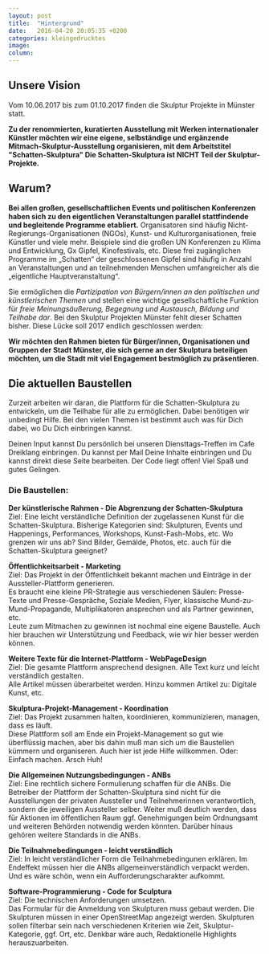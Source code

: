 ```yaml
---
layout: post
title:  "Hintergrund"
date:   2016-04-20 20:05:35 +0200
categories: kleingedrucktes
image:
column:
---
```

<h2>Unsere Vision</h2>
<p>
Vom 10.06.2017 bis zum 01.10.2017 finden die Skulptur Projekte in Münster statt.
</p>
<b>
Zu der renommierten, kuratierten Ausstellung mit Werken internationaler Künstler möchten wir eine eigene, selbständige und ergänzende Mitmach-Skulptur-Ausstellung organisieren, mit dem Arbeitstitel "Schatten-Skulptura" Die Schatten-Skulptura ist NICHT Teil der Skulptur-Projekte.</b>


<h2>Warum?</h2>
<p>
<b>Bei allen großen, gesellschaftlichen Events und politischen Konferenzen haben sich zu den eigentlichen Veranstaltungen parallel stattfindende und begleitende Programme etabliert.</b> Organisatoren sind häufig Nicht-Regierungs-Organisationen (NGOs), Kunst- und Kulturorganisationen, freie Künstler und viele mehr. Beispiele sind die großen UN Konferenzen zu Klima und Entwicklung, Gx Gipfel, Kinofestivals, etc. Diese frei zugänglichen Programme im „Schatten“ der geschlossenen Gipfel sind häufig in Anzahl an Veranstaltungen und an teilnehmenden Menschen umfangreicher als die „eigentliche Hauptveranstaltung“.
</p>

<p>
Sie ermöglichen die <i>Partizipation von Bürgern/innen an den politischen und künstlerischen Themen</i> und stellen eine wichtige gesellschaftliche Funktion für <i>freie Meinungsäußerung, Begegnung und Austausch, Bildung und Teilhabe dar</i>. Bei den Skulptur Projekten Münster fehlt dieser Schatten bisher. Diese Lücke soll 2017 endlich geschlossen werden:
</p>
<p>
<b>Wir möchten den Rahmen bieten für Bürger/innen, Organisationen und Gruppen der Stadt Münster, die sich gerne an der Skulptura beteiligen möchten, um die Stadt mit viel Engagement bestmöglich zu präsentieren</b>.
</p>


<h2>Die aktuellen Baustellen </h2>
<p>Zurzeit arbeiten wir daran, die Plattform für die Schatten-Skulptura zu entwickeln, um die Teilhabe für alle zu ermöglichen. Dabei benötigen wir unbedingt Hilfe. Bei den vielen Themen ist bestimmt auch was für Dich dabei, wo Du Dich einbringen kannst.</p>
<p>Deinen Input kannst Du persönlich bei unseren Diensttags-Treffen im Cafe Dreiklang einbringen. Du kannst per Mail Deine Inhalte einbringen und Du kannst direkt diese Seite bearbeiten. Der Code liegt offen! Viel Spaß und gutes Gelingen.</p>

<h3><b>Die Baustellen:</b></h3>
<b>Der künstlerische Rahmen - Die Abgrenzung der Schatten-Skulptura</b>
<br>Ziel: Eine leicht verständliche Definition der zugelassenen Kunst für die Schatten-Skulptura.
Bisherige Kategorien sind:
Skulpturen, Events und Happenings, Performances, Workshops, Kunst-Fash-Mobs, etc.
Wo grenzen wir uns ab? Sind Bilder, Gemälde, Photos, etc. auch für die Schatten-Skulptura geeignet?
<p>
<p><b>Öffentlichkeitsarbeit - Marketing</b>
<br>Ziel: Das Projekt in der Öffentlichkeit bekannt machen und Einträge in der Aussteller-Plattform generieren.
<br>Es braucht eine kleine PR-Strategie aus verschiedenen Säulen: Presse-Texte und Presse-Gespräche, Soziale Medien, Flyer, klassische Mund-zu-Mund-Propagande, Multiplikatoren ansprechen und als Partner gewinnen, etc.
<br>Leute zum Mitmachen zu gewinnen ist nochmal eine eigene Baustelle. Auch hier brauchen wir Unterstützung und Feedback, wie wir hier besser werden können.<p>
<p>
<b>Weitere Texte für die Internet-Plattform - WebPageDesign</b>
<br>Ziel: Die gesamte Plattform ansprechend designen. Alle Text kurz und leicht verständlich gestalten.
<br>Alle Artikel müssen überarbeitet werden. Hinzu kommen Artikel zu: Digitale Kunst, etc.
<br>
<p><b>Skulptura-Projekt-Management - Koordination</b>
<br>Ziel: Das Projekt zusammen halten, koordinieren, kommunizieren, managen, dass es läuft.
<br>Diese Plattform soll am Ende ein Projekt-Management so gut wie überflüssig machen, aber bis dahin muß man sich um die Baustellen kümmern und organiseren. Auch hier ist jede Hilfe willkommen. Oder: Einfach machen. Arsch Huh!
</p>
<p><b>Die Allgemeinen Nutzungsbedingungen - ANBs</b>
<br>Ziel: Eine rechtlich sichere Formulierung schaffen für die ANBs. Die Betreiber der Plattform der Schatten-Skulptura sind nicht für die Ausstellungen der privaten Aussteller und Teilnehmerinnen verantwortlich, sondern die jeweiligen Aussteller selber.
Weiter muß deutlich werden, dass für Aktionen im öffentlichen Raum ggf. Genehmigungen beim Ordnungsamt und weiteren Behörden notwendig werden könnten. Darüber hinaus gehören weitere Standards in die ANBs.
</p>
<b>Die Teilnahmebedingungen - leicht verständlich</b>
<br>Ziel: In leicht verständlicher Form die Teilnahmebedingunen erklären.
Im Endeffekt müssen hier die ANBs allgemeinverständlich verpackt werden. Und es wäre schön, wenn ein Aufforderungscharakter aufkommt.
<p>


<p><b>Software-Programmierung - Code for Sculptura</b>
<br>Ziel: Die technischen Anforderungen umsetzen.
<br>Das Formular für die Anmeldung von Skulpturen muss gebaut werden. Die Skulpturen müssen in einer OpenStreetMap angezeigt werden. Skulpturen sollen filterbar sein nach verschiedenen Kriterien wie Zeit, Skulptur-Kategorie, ggf. Ort, etc. Denkbar wäre auch, Redaktionelle Highlights herauszuarbeiten.
<br>

<br>

<br>
